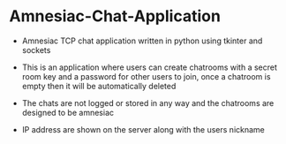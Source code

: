 # Amnesiac-Chat-Application
- Amnesiac TCP chat application written in python using tkinter and sockets

- This is an application where users can create chatrooms with a secret room key and a password for other users to join, 
  once a chatroom is empty then it will be automatically deleted
- The chats are not logged or stored in any way and the chatrooms are designed to be amnesiac
- IP address are shown on the server along with the users nickname 

